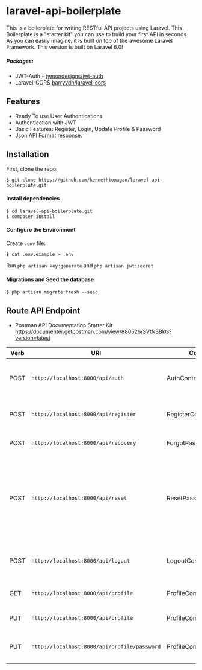 # laravel-api-boilerplate

This is a boilerplate for writing RESTful API projects using Laravel. This Boilerplate is a "starter kit" you can use to build your first API in seconds. As you can easily imagine, it is built on top of the awesome Laravel Framework. This version is built on Laravel 6.0!

##### Packages:

* JWT-Auth - [tymondesigns/jwt-auth](https://github.com/tymondesigns/jwt-auth)
* Laravel-CORS [barryvdh/laravel-cors](http://github.com/barryvdh/laravel-cors)


## Features

* Ready To use User Authentications
* Authentication with JWT
* Basic Features: Register, Login, Update Profile & Password
* Json API Format response.



## Installation

First, clone the repo:
```
$ git clone https://github.com/kennethtomagan/laravel-api-boilerplate.git
```
#### Install dependencies

```
$ cd laravel-api-boilerplate.git
$ composer install
```

#### Configure the Environment
Create `.env` file:
```
$ cat .env.example > .env
```
Run `php artisan key:generate` and `php artisan jwt:secret`

#### Migrations and Seed the database
```
$ php artisan migrate:fresh --seed
```


## Route API Endpoint
* Postman API Documentation Starter Kit https://documenter.getpostman.com/view/880526/SVtN3BkG?version=latest

| Verb     |                     URI                          |       Controller          |      Notes                                |
| -------- | -----------------------------------------------  | -----------------------   | ------------------------------------------
| POST     | `http://localhost:8000/api/auth`              |  AuthController           | to do the login and get your access token
| POST     | `http://localhost:8000/api/register`          |  RegisterController       | to create a new user into your application
| POST     | `http://localhost:8000/api/recovery`          |  ForgotPasswordController | to recover your credentials;
| POST     | `http://localhost:8000/api/reset`             |  ResetPasswordController  | to reset your password after the recovery (setup your mail credentials in `.env` file to avoid error);
| POST     | `http://localhost:8000/api/logout`            |  LogoutController         | to log out the user by invalidating the passed token;
| GET      | `http://localhost:8000/api/profile`           |  ProfileController        | to get current user data
| PUT      | `http://localhost:8000/api/profile`           |  ProfileController        | to update current user data
| PUT      | `http://localhost:8000/api/profile/password`  |  ProfileController        | to update current user password

